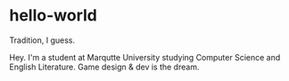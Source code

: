 # hello-world
Tradition, I guess.

Hey. I'm a student at Marqutte University studying Computer Science and English Literature. Game design & dev is the dream. 
